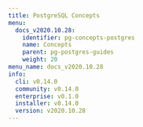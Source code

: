 ```yaml
---
title: PostgreSQL Concepts
menu:
  docs_v2020.10.28:
    identifier: pg-concepts-postgres
    name: Concepts
    parent: pg-postgres-guides
    weight: 20
menu_name: docs_v2020.10.28
info:
  cli: v0.14.0
  community: v0.14.0
  enterprise: v0.1.0
  installer: v0.14.0
  version: v2020.10.28
---
```


